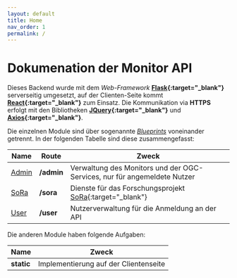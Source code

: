 ```yaml
---
layout: default
title: Home
nav_order: 1
permalink: /
---
```


# Dokumenation der Monitor API

Dieses Backend wurde mit dem _Web-Framework_ **[Flask](http://flask.pocoo.org/){:target="_blank"}** serverseitig umgesetzt, auf der Clienten-Seite kommt **[React](https://reactjs.org/){:target="_blank"}** zum Einsatz. Die Kommunikation via **HTTPS** erfolgt mit den Bibliotheken **[JQuery](https://jquery.com/){:target="_blank"}** und **[Axios](https://github.com/axios/axios){:target="_blank"}**.

Die einzelnen Module sind über sogenannte _[Blueprints](http://flask.pocoo.org/docs/1.0/blueprints/)_ voneinander getrennt.
In der folgenden Tabelle sind diese zusammengefasst:

|Name | Route | Zweck |
|-----|-------|-------|
|[Admin](https://ioer-dresden.github.io/monitor-api-doku/docs/admin)| **/admin** | Verwaltung des Monitors und der OGC-Services, nur für angemeldete Nutzer|
|[SoRa](https://ioer-dresden.github.io/monitor-api-doku/sora)| **/sora** | Dienste für das Forschungsprojekt [SoRa](http://www.sora-projekt.de/){:target="_blank"}|
|[User](https://ioer-dresden.github.io/monitor-api-doku/user)| **/user** | Nutzerverwaltung für die Anmeldung an der API |

Die anderen Module haben folgende Aufgaben:

| Name | Zweck |
|------|-------|
| **static** | Implementierung auf der Clientenseite |